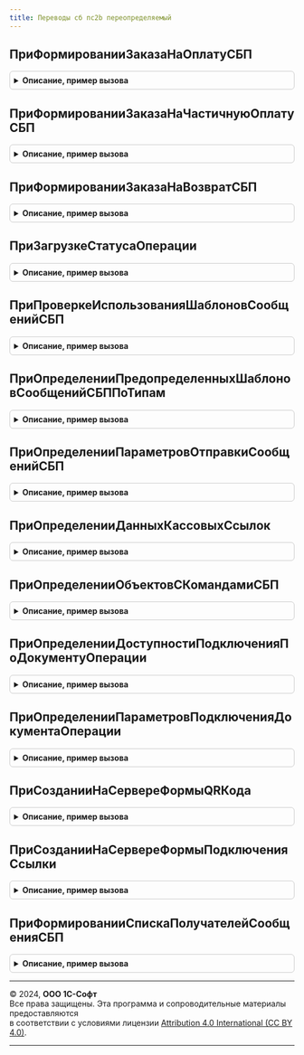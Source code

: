 ```yaml
---
title: Переводы сб пc2b переопределяемый
---
```



## ПриФормированииЗаказаНаОплатуСБП
<details style="margin: 1em 0; padding: 0.5em; border: 1px solid #ccc; border-radius: 6px;">

<summary style="font-weight: bold; cursor: pointer;">Описание, пример вызова</summary>

```bsl

// Определяются данные для формирования запроса на оплату в платежную систему СБП.
// Все поля переменной ЗаказНаОплату обязательны для заполнения.
//
// Параметры:
//  ДокументОплаты - ОпределяемыйТип.ДокументОперацииСБП - документ, который отражает
//    продажу в информационной базе;
//  ЗаказНаОплату - Структура - содержит описание заказа на оплату Системы быстрых платежей:
//    * СуммаОплаты - Число - сумма оплаты в Системе быстрых платежей. Сумма, которую необходимо
//      списать со счета покупателя;
//    * ДатаОплаты - Дата - дата операции оплаты;
//    * СрокЖизниQRКода - Число - содержит значение срока действия QR-кода в целых минутах.
//      Минимальное значение - 5 минут, максимальное значение - 129 600 минут
//      (90 дней в минутах). В случае передачи значения не входящего в выше
//      описанный диапазон возвращать ошибку "НеверныйФорматЗапроса".
//      Если значение не предано используется стандартный срок использования СБП;
//    * ОтложенноеПолучениеСтатуса - Булево - признак загрузки статуса оплаты регламентным заданием;
//    * НазначениеПлатежа - Строка - информация о платеже, которая будет отображена пользователю
//      в момент сканирования QR-кода в мобильном приложении. Рекомендуется
//      делать строку не длинной и включать информацию об организации, которая
//      является получателем денежных средств, например: Оплата СБП 524,00 RUB ООО Ромашка
//      Если строка не заполнена, будет передано стандартное представление
//      назначения: Оплата СБП {ЗаказНаОплату.СуммаОплаты} RUB.
//      Длина строки не должна превышать 140 символов, в противном случае будет
//      обрезана принудительно. Система быстрых платежей имеет дополнительные требования
//      к символам и их кодировке. Возможна передача следующих значений:
//        - символы латинского алфавита (A-Z и a-z) с десятичными кодами из диапазонов
//         [065-090] и [097-122] в кодировке UTF-8;
//        - символы русского алфавита (А-Я и а-я) с десятичными кодами из диапазона
//         [1040-1103] в кодировке UTF-8;
//        - цифры 0-9 с десятичными кодами из диапазона [048-057] в кодировке UTF-8;
//        - специальные символы с десятичными кодами из диапазонов [032-047], [058-064],
//         [091-096], [123-126] в кодировке UTF-8;
//        - символ "№" под номером 8470 в кодировке UTF-8.
//    * ШаблоныНазначений - ТаблицаЗначений - настройки заполнения шаблонов платежей:
//      ** ОбъектМетаданных - Строка - имя объекта метаданных операции.
//      ** Идентификатор - Строка - идентификатор шаблона.
//      ** Наименование - Строка - наименование шаблона для пользователя.
//      ** Параметры - Структура - параметры заполнения шаблона:
//      ** Параметры - Структура - параметры заполнения шаблона:
//        *** Наименование - Строка - наименование параметра для пользователя.
//        *** Идентификатор - Строка - идентификатор параметра для заполнения.
//  НастройкаПодключения - СправочникСсылка.НастройкиПодключенияКСистемеБыстрыхПлатежей -
//    настройка выполнения операции;
//  ДополнительныеПараметры - Структура, Неопределено - дополнительные настройки формирования
//    заказа на оплату переданные при вызове функции ПереводыСБПc2b.ДинамическаяСсылка
//    или ПереводыСБПc2b.АктивироватьКассовуюСсылку.
//
Процедура ПриФормированииЗаказаНаОплатуСБП( Экспорт
```

Пример вызова
```bsl
ПереводыСБПc2bПереопределяемый.ПриФормированииЗаказаНаОплатуСБП();
```
</details>

## ПриФормированииЗаказаНаЧастичнуюОплатуСБП
<details style="margin: 1em 0; padding: 0.5em; border: 1px solid #ccc; border-radius: 6px;">

<summary style="font-weight: bold; cursor: pointer;">Описание, пример вызова</summary>

```bsl

// Определяются данные для формирования запроса на оплату в платежную систему СБП.
// Все поля переменной ЗаказНаОплату обязательны для заполнения.
//
// Параметры:
//  ОснованиеПлатежа - ОпределяемыйТип.ДокументОперацииСБП - документ, который является
//    основанием частичного платежа;
//  ЗаказНаОплату - Структура - содержит описание заказа на оплату Системы быстрых платежей:
//    * СрокЖизниQRКода - Число - содержит значение срока действия QR-кода в целых минутах.
//      Минимальное значение - 5 минут, максимальное значение - 129 600 минут
//      (90 дней в минутах). В случае передачи значения не входящего в выше
//      описанный диапазон возвращать ошибку "НеверныйФорматЗапроса".
//      Если значение не предано используется стандартный срок использования СБП;
//    * НазначениеПлатежа - Строка - информация о платеже, которая будет отображена пользователю
//      в момент сканирования QR-кода в мобильном приложении. Рекомендуется
//      делать строку не длинной и включать информацию об организации, которая
//      является получателем денежных средств, например: Оплата СБП 524,00 RUB ООО Ромашка
//      Если строка не заполнена, будет передано стандартное представление
//      назначения: Оплата СБП {ЗаказНаОплату.СуммаОплаты} RUB.
//      Длина строки не должна превышать 140 символов, в противном случае будет
//      обрезана принудительно. Система быстрых платежей имеет дополнительные требования
//      к символам и их кодировке. Возможна передача следующих значений:
//        - символы латинского алфавита (A-Z и a-z) с десятичными кодами из диапазонов
//         [065-090] и [097-122] в кодировке UTF-8;
//        - символы русского алфавита (А-Я и а-я) с десятичными кодами из диапазона
//         [1040-1103] в кодировке UTF-8;
//        - цифры 0-9 с десятичными кодами из диапазона [048-057] в кодировке UTF-8;
//        - специальные символы с десятичными кодами из диапазонов [032-047], [058-064],
//         [091-096], [123-126] в кодировке UTF-8;
//        - символ "№" под номером 8470 в кодировке UTF-8.
//  НастройкаПодключения - СправочникСсылка.НастройкиПодключенияКСистемеБыстрыхПлатежей -
//    настройка выполнения операции;
//  ДополнительныеПараметры - Структура, Неопределено - дополнительные настройки формирования
//    заказа на оплату переданные при вызове функции ПереводыСБПc2b.ДинамическаяСсылка
//
Процедура ПриФормированииЗаказаНаЧастичнуюОплатуСБП( Экспорт
```

Пример вызова
```bsl
ПереводыСБПc2bПереопределяемый.ПриФормированииЗаказаНаЧастичнуюОплатуСБП();
```
</details>

## ПриФормированииЗаказаНаВозвратСБП
<details style="margin: 1em 0; padding: 0.5em; border: 1px solid #ccc; border-radius: 6px;">

<summary style="font-weight: bold; cursor: pointer;">Описание, пример вызова</summary>

```bsl

// Определяются данные для формирования запроса на возврат в платежную систему СБП.
// Все поля переменной ЗаказНаВозврат обязательны для заполнения.
//
// Параметры:
//  ДокументВозврата - ОпределяемыйТип.ДокументОперацииСБП - документ, который отражает
//   возврат в информационной базе;
//  ЗаказНаВозврат - Структура - содержит описание заказа на возврат в Системе быстрых платежей:
//    * СуммаВозврата - Число - сумма возврата в Системе быстрых платежей. Сумма, которую необходимо
//      перевести на счета покупателя;
//    *ДатаВозврата - Дата - дата операции возврата;
//  НастройкаПодключения - СправочникСсылка.НастройкиПодключенияКСистемеБыстрыхПлатежей -
//   настройка выполнения операции.;
//  ДополнительныеПараметры - Структура, Неопределено - дополнительные настройки формирования
//   заказа на оплату переданные при вызове функции ПереводыСБПc2b.ВозвратОплаты.
//
Процедура ПриФормированииЗаказаНаВозвратСБП( Экспорт
```

Пример вызова
```bsl
ПереводыСБПc2bПереопределяемый.ПриФормированииЗаказаНаВозвратСБП();
```
</details>

## ПриЗагрузкеСтатусаОперации
<details style="margin: 1em 0; padding: 0.5em; border: 1px solid #ccc; border-radius: 6px;">

<summary style="font-weight: bold; cursor: pointer;">Описание, пример вызова</summary>

```bsl

// Определяет алгоритм обработки операции, статус которых был получен регламентным заданием.
//
// Параметры:
//  ДокументОперации - ОпределяемыйТип.ДокументОперацииСБП - документ, который отражает
//   операцию в информационной базе;
//  НастройкаПодключения - СправочникСсылка.НастройкиПодключенияКСистемеБыстрыхПлатежей -
//    настройка выполнения операций;
//  РезультатОбработки - Структура - результат загрузки статуса операции:
//    * СтатусОперации - Строка - текущее состояние операции операции. Для проверки статуса
//      операции, необходимо функции программного интерфейса общего модуля
//      СистемаБыстрыхПлатежейКлиентСервер. Возможные значения:
//        - "Отменена" - по ранее сформированная операция отменена НСПК;
//        - "Выполнена" - участник СБП подтвердил выполнение операции;
//        - "Ошибка" - не удалось выполнить проверку статуса операции из-за ошибки
//           или участник СБП вернул ошибку;
//    * ПараметрыОперации - Структура - дополнительные данные по оплате:
//        ** ДатаОперации - Дата - фактическая дата оплаты в UTC;
//        ** СуммаОперации - Число - фактическая суммы операции по документу;
//        ** ИдентификаторОперации - Строка - идентификатор сформированной операции;
//        ** ДокументЧастичнойОплаты - Документ.ПлатежнаяСсылкаСБПc2b - документ частичной оплаты;
//        ** ИдентификаторОплаты- Строка - идентификатор оплаты;
//    * СообщениеОбОшибке - Строка - сообщение пользователю. Заполняется в случае ошибки.
//  Обработан - Булево - признак обработки операции. Необходимо установить Истина,
//   после завершения обработки.
//
Процедура ПриЗагрузкеСтатусаОперации( Экспорт
```

Пример вызова
```bsl
ПереводыСБПc2bПереопределяемый.ПриЗагрузкеСтатусаОперации();
```
</details>

## ПриПроверкеИспользованияШаблоновСообщенийСБП
<details style="margin: 1em 0; padding: 0.5em; border: 1px solid #ccc; border-radius: 6px;">

<summary style="font-weight: bold; cursor: pointer;">Описание, пример вызова</summary>

```bsl

// Возвращает признак использования шаблонов сообщений для работы с СБП.
//
// Параметры:
//  Используется - Булево - признак использования шаблонов сообщений.
//
//@skip-warning
Процедура ПриПроверкеИспользованияШаблоновСообщенийСБП(Используется) Экспорт
```

Пример вызова
```bsl
ПереводыСБПc2bПереопределяемый.ПриПроверкеИспользованияШаблоновСообщенийСБП(Используется) 
```
</details>

## ПриОпределенииПредопределенныхШаблоновСообщенийСБППоТипам
<details style="margin: 1em 0; padding: 0.5em; border: 1px solid #ccc; border-radius: 6px;">

<summary style="font-weight: bold; cursor: pointer;">Описание, пример вызова</summary>

```bsl

// Описывает предопределенные шаблоны писем по типу,
// с помощью которых можно будет выставлять счета для оплаты через СБП.
// Эти шаблоны будут доступны для создания из основной формы настроек и использоваться
// в форме формирования платежной ссылки СБП.
// Добавлены реквизиты:
//   * ПредставлениеСсылкиСБПQRКод - вставляет платежную ссылку в виде картинки (Base64).
//   * ПредставлениеСсылкиСБП - вставляет платежную ссылку в виде строки.
//
// Параметры:
//  Шаблоны - Массив - Массив структур данных, описывающих предопределенные шаблоны сообщения.
//    * ПолноеИмяТипаНазначения - Строка - Полное имя объекта метаданных, на основании которого по данному шаблону
//        будут создаваться письма.
//    * Текст - Строка - Текст, который будет использоваться в качестве шаблона письма в формате HTML.
//    * Тема - Строка - Текст, который будет использоваться в качестве шаблона темы письма.
//    * Наименование - Строка - Текст, наименование шаблона письма.
//    * Тип - Строка - Тип шаблона. Возможные значения:"Почта" или "SMS".
//
//@skip-warning
Процедура ПриОпределенииПредопределенныхШаблоновСообщенийСБППоТипам(Шаблоны) Экспорт
```

Пример вызова
```bsl
ПереводыСБПc2bПереопределяемый.ПриОпределенииПредопределенныхШаблоновСообщенийСБППоТипам(Шаблоны) 
```
</details>

## ПриОпределенииПараметровОтправкиСообщенийСБП
<details style="margin: 1em 0; padding: 0.5em; border: 1px solid #ccc; border-radius: 6px;">

<summary style="font-weight: bold; cursor: pointer;">Описание, пример вызова</summary>

```bsl

// Определяет параметры отправки сообщений с использованием шаблонов СБП.
//
// Параметры:
//  ПараметрыОтправкиСообщений - Структура - описание параметров отправки сообщений:
//    * ПараметрыОтправкиПисем - Структура - описание параметров отправки электронных писем:
//       ** ОтправлятьПисьмаВФорматеHTML - Булево, Неопределено - признак отправки электронных писем в формате HTML.
//          Если свойство не задано, в дальнейшем при наличии подсистемы "Взаимодействия" будет получено значение
//          функциональной опции "ОтправлятьПисьмаВФорматеHTML", либо Ложь при ее отсутствии.
//
//@skip-warning
Процедура ПриОпределенииПараметровОтправкиСообщенийСБП( Экспорт
```

Пример вызова
```bsl
ПереводыСБПc2bПереопределяемый.ПриОпределенииПараметровОтправкиСообщенийСБП();
```
</details>

## ПриОпределенииДанныхКассовыхСсылок
<details style="margin: 1em 0; padding: 0.5em; border: 1px solid #ccc; border-radius: 6px;">

<summary style="font-weight: bold; cursor: pointer;">Описание, пример вызова</summary>

```bsl

// Заполняет список кассовых ссылок по параметрам настройки.
//
// Параметры:
//  ПараметрыНастройки - Структура - содержит в себе описание настроек подключения:
//    * НастройкаПодключения - СправочникСсылка.НастройкиПодключенияКСистемеБыстрыхПлатежей -
//      настройка подключения к Системе быстрых платежей.
//  ДанныеКассовыхСсылок -  Структура - содержит описание настроенных кассовых ссылок по параметрам настройки
//    * Количество - Число - количество кассовых ссылок по преданной настройке подключения.
//
Процедура ПриОпределенииДанныхКассовыхСсылок( Экспорт
```

Пример вызова
```bsl
ПереводыСБПc2bПереопределяемый.ПриОпределенииДанныхКассовыхСсылок();
```
</details>

## ПриОпределенииОбъектовСКомандамиСБП
<details style="margin: 1em 0; padding: 0.5em; border: 1px solid #ccc; border-radius: 6px;">

<summary style="font-weight: bold; cursor: pointer;">Описание, пример вызова</summary>

```bsl

// Определяет объекты, которые могут выступать в качестве оснований платежа через СБП.
//
// Параметры:
//  ИменаДокументовОперации - Массив Из Строка - имена объектов метаданных оснований платежа через СБП.
//
//@skip-warning
Процедура ПриОпределенииОбъектовСКомандамиСБП(ИменаДокументовОперации) Экспорт
```

Пример вызова
```bsl
ПереводыСБПc2bПереопределяемый.ПриОпределенииОбъектовСКомандамиСБП(ИменаДокументовОперации) 
```
</details>

## ПриОпределенииДоступностиПодключенияПоДокументуОперации
<details style="margin: 1em 0; padding: 0.5em; border: 1px solid #ccc; border-radius: 6px;">

<summary style="font-weight: bold; cursor: pointer;">Описание, пример вызова</summary>

```bsl

// Определяет возможность формирования платежной ссылки на основании данных документа операции.
//
// Параметры:
//  ДокументОперации - ОпределяемыйТип.ДокументОперацииСБП - документ, который отражает
//    операцию в информационной базе.
//  Результат - Структура - результат проверки:
//    * ИнтеграцияДоступна - Булево - признак доступности работы с СБП по данным документа операции.
//    * СообщениеОбОшибке - Строка - сообщение для пользователя. Отображается в случае, если в параметр
//    ИнтеграцияДоступна установлено значение Ложь.
//
//@skip-warning
Процедура ПриОпределенииДоступностиПодключенияПоДокументуОперации( Экспорт
```

Пример вызова
```bsl
ПереводыСБПc2bПереопределяемый.ПриОпределенииДоступностиПодключенияПоДокументуОперации();
```
</details>

## ПриОпределенииПараметровПодключенияДокументаОперации
<details style="margin: 1em 0; padding: 0.5em; border: 1px solid #ccc; border-radius: 6px;">

<summary style="font-weight: bold; cursor: pointer;">Описание, пример вызова</summary>

```bsl

// Определяет перечень возможных настроек подключения на основании данных документа операции.
//
// Параметры:
//  ДокументОперации - ОпределяемыйТип.ДокументОперацииСБП - документ, который отражает
//    операцию в информационной базе.
//  НастройкиПодключения - Массив Из СправочникСсылка.НастройкиПодключенияКСистемеБыстрыхПлатежей -
//    настройка подключения к СБП.
//  ДополнительныеНастройки - Структура - дополнительные настройки подключения СБП
//   * БИК - Строка, Неопределено - идентификатор банка. Используется для автоматического
//     выбора участника СБП.
//   * ДополнительныеПараметры - Структура, Неопределено - дополнительные параметры подключения.
//     Значение будет передано в переопределяемые методы:
//       - СистемаБыстрыхПлатежейПереопределяемый.ПриНастройкеЭлементовФормыПодключения;
//       - СистемаБыстрыхПлатежейПереопределяемый.ПриНастройкеЭлементовФормыПодключения.
//   * ОтборУчастников - Строка, Неопределено - Параметры отбора участников СБП.
//     Допустимые значения - "Банки", "ПлатежныеАгрегаторы", "КассовыеСсылки", Неопределено.
//     Неопределено по умолчанию.
//   * МаксимальнаяСуммаОплаты - Число- определяет максимальную сумму оплаты по данным документа.
//  ПараметрыВопроса - Структура - настройки отображения вопроса, который будет выведен пользователю
//    перед началом формирования платежной ссылки или началом подключения к СБП.
//    Вопрос не выводится, если параметр "ТекстВопроса" имеет значение Неопределено.
//    * ТекстВопроса - Строка, Неопределено - текст вопроса для отображения.
//
//@skip-warning
Процедура ПриОпределенииПараметровПодключенияДокументаОперации( Экспорт
```

Пример вызова
```bsl
ПереводыСБПc2bПереопределяемый.ПриОпределенииПараметровПодключенияДокументаОперации();
```
</details>

## ПриСозданииНаСервереФормыQRКода
<details style="margin: 1em 0; padding: 0.5em; border: 1px solid #ccc; border-radius: 6px;">

<summary style="font-weight: bold; cursor: pointer;">Описание, пример вызова</summary>

```bsl

// Определяет алгоритм, выполняющийся при создании формы отображения QR-кода на форме подготовки платежной ссылки СБП.
//
// Параметры:
//  Форма - ФормаКлиентскогоПриложения - форма отображения QR-кода.
//  НастройкиФормы - Структура - описание настроек формы для размещения
//    программно созданных объектов.
//    * Группа - ГруппаФормы - элемент формы для программного добавления новых элементов управления,
//        в качестве свойства "Действие" у программно создаваемых команд,
//        необходимо указать значение "Подключаемый_ПриОбработкеНажатияКоманды".
//  ДанныеПлатежнойСсылки - Структура - параметры выполнения команды:
//    * ПлатежнаяСсылка - Строка - ссылка сформированная по данным документа операции.
//    * QRКод - ДвоичныеДанные - данные изображения QR-кода.
//    * ОснованиеПлатежа - ОпределяемыйТип.ДокументОперацииСБП - документ, который отражает
//      оплату в информационной базе.
//
//@skip-warning
Процедура ПриСозданииНаСервереФормыQRКода( Экспорт
```

Пример вызова
```bsl
ПереводыСБПc2bПереопределяемый.ПриСозданииНаСервереФормыQRКода();
```
</details>

## ПриСозданииНаСервереФормыПодключенияСсылки
<details style="margin: 1em 0; padding: 0.5em; border: 1px solid #ccc; border-radius: 6px;">

<summary style="font-weight: bold; cursor: pointer;">Описание, пример вызова</summary>

```bsl

// Определяет алгоритм, выполняющийся при создании формы подключения кассовой ссылки.
//
// Параметры:
//  Форма - ФормаКлиентскогоПриложения - форма подключения кассовой ссылки.
//  Отказ - Булево - признак отказа от открытия формы.
//
Процедура ПриСозданииНаСервереФормыПодключенияСсылки(Форма, Отказ) Экспорт
```

Пример вызова
```bsl
ПереводыСБПc2bПереопределяемый.ПриСозданииНаСервереФормыПодключенияСсылки(Форма, Отказ) 
```
</details>

## ПриФормированииСпискаПолучателейСообщенияСБП
<details style="margin: 1em 0; padding: 0.5em; border: 1px solid #ccc; border-radius: 6px;">

<summary style="font-weight: bold; cursor: pointer;">Описание, пример вызова</summary>

```bsl

// Заполняет список получателей сообщения с платежной ссылкой.
//
// Параметры:
//  ДокументОперации - Произвольный - документ операции, для которого получена платежная ссылка.
//  ВариантОтправки - Строка - способ отправки ссылки. "ЭлектроннаяПочта" - по электронной почте, "Телефон" - по SMS.
//  Получатели - СписокЗначений - адреса электронной почты или номера телефонов получателей (строка).
//
//@skip-warning
Процедура ПриФормированииСпискаПолучателейСообщенияСБП( Экспорт
```

Пример вызова
```bsl
ПереводыСБПc2bПереопределяемый.ПриФормированииСпискаПолучателейСообщенияСБП();
```
</details>

---

© 2024, **ООО 1С-Софт**  
Все права защищены. Эта программа и сопроводительные материалы предоставляются  
в соответствии с условиями лицензии [Attribution 4.0 International (CC BY 4.0)](https://creativecommons.org/licenses/by/4.0/legalcode).

---
